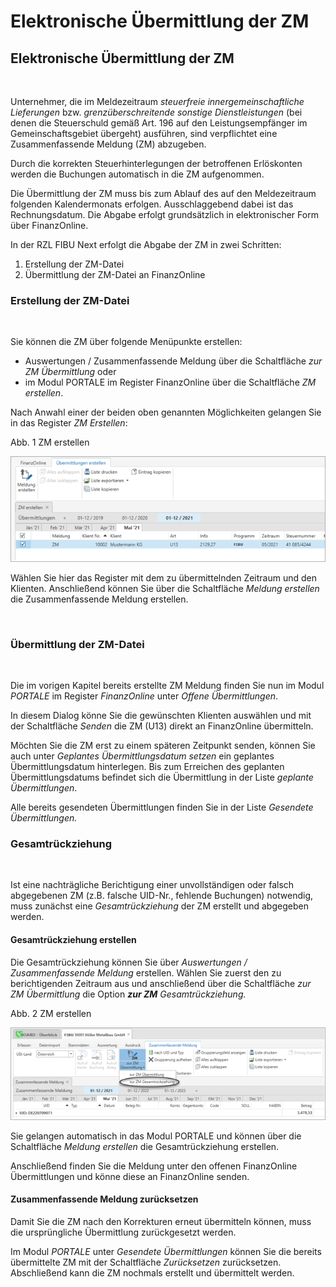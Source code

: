 # Elektronische Übermittlung der ZM

## Elektronische Übermittlung der ZM

&nbsp;

Unternehmer, die im Meldezeitraum *steuerfreie innergemeinschaftliche Lieferungen* bzw. *grenzüberschreitende sonstige Dienstleistungen* (bei denen die Steuerschuld gemäß Art. 196 auf den Leistungsempfänger im Gemeinschaftsgebiet übergeht) ausführen, sind verpflichtet eine Zusammenfassende Meldung (ZM) abzugeben.&nbsp;

Durch die korrekten Steuerhinterlegungen der betroffenen Erlöskonten werden die Buchungen automatisch in die ZM aufgenommen.&nbsp;

Die Übermittlung der ZM muss bis zum Ablauf des auf den Meldezeitraum folgenden Kalendermonats erfolgen. Ausschlaggebend dabei ist das Rechnungsdatum. Die Abgabe erfolgt grundsätzlich in elektronischer Form über FinanzOnline.

In der RZL FIBU Next erfolgt die Abgabe der ZM in zwei Schritten:&nbsp;

1. Erstellung der ZM-Datei&nbsp;
1. Übermittlung der ZM-Datei an FinanzOnline

### Erstellung der ZM-Datei

&nbsp;

Sie können die ZM über folgende Menüpunkte erstellen:

* Auswertungen / Zusammenfassende Meldung über die Schaltfläche *zur ZM Übermittlung* oder
* im Modul PORTALE im Register FinanzOnline über die Schaltfläche *ZM erstellen*.

Nach Anwahl einer der beiden oben genannten Möglichkeiten gelangen Sie in das Register *ZM Erstellen*:

Abb. 1 ZM erstellen

![Image](<lib/NeuesElement160.png>)

Wählen Sie hier das Register mit dem zu übermittelnden Zeitraum und den Klienten. Anschließend können Sie über die Schaltfläche *Meldung erstellen* die Zusammenfassende Meldung erstellen.

&nbsp;

### Übermittlung der ZM-Datei

&nbsp;

Die im vorigen Kapitel bereits erstellte ZM Meldung finden Sie nun im Modul *PORTALE* im Register *FinanzOnline* unter *Offene Übermittlungen*.

In diesem Dialog könne Sie die gewünschten Klienten auswählen und mit der Schaltfläche *Senden* die ZM (U13) direkt an FinanzOnline übermitteln.

Möchten Sie die ZM erst zu einem späteren Zeitpunkt senden, können Sie auch unter *Geplantes Übermittlungsdatum setzen* ein geplantes Übermittlungsdatum hinterlegen. Bis zum Erreichen des geplanten Übermittlungsdatums befindet sich die Übermittlung in der Liste *geplante Übermittlungen*.

Alle bereits gesendeten Übermittlungen finden Sie in der Liste *Gesendete Übermittlungen.*

### Gesamtrückziehung

&nbsp;

Ist eine nachträgliche Berichtigung einer unvollständigen oder falsch abgegebenen ZM (z.B. falsche UID-Nr., fehlende Buchungen) notwendig, muss zunächst eine *Gesamtrückziehung* der ZM erstellt und abgegeben werden.

#### Gesamtrückziehung erstellen

Die Gesamtrückziehung können Sie über *Auswertungen / Zusammenfassende Meldung* erstellen. Wählen Sie zuerst den zu berichtigenden Zeitraum aus und anschließend über die Schaltfläche *zur ZM Übermittlung* die Option ***zur ZM** **Gesamtrückziehung*.**

Abb. 2 ZM erstellen

![Image](<lib/NeuesElement159.png>)

Sie gelangen automatisch in das Modul PORTALE und können über die Schaltfläche *Meldung erstellen* die Gesamtrückziehung erstellen.

Anschließend finden Sie die Meldung unter den offenen FinanzOnline Übermittlungen und könne diese an FinanzOnline senden.

#### Zusammenfassende Meldung zurücksetzen

Damit Sie die ZM nach den Korrekturen erneut übermitteln können, muss die ursprüngliche Übermittlung zurückgesetzt werden.

Im Modul *PORTALE* unter *Gesendete Übermittlungen* können Sie die bereits übermittelte ZM mit der Schaltfläche *Zurücksetzen* zurücksetzen. Abschließend kann die ZM nochmals erstellt und übermittelt werden.&nbsp;

&nbsp;

